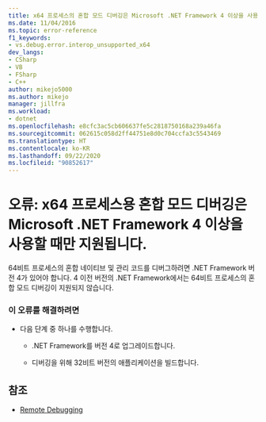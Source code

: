 ```yaml
---
title: x64 프로세스의 혼합 모드 디버깅은 Microsoft .NET Framework 4 이상을 사용할 때만 지원됨 | Microsoft Docs
ms.date: 11/04/2016
ms.topic: error-reference
f1_keywords:
- vs.debug.error.interop_unsupported_x64
dev_langs:
- CSharp
- VB
- FSharp
- C++
author: mikejo5000
ms.author: mikejo
manager: jillfra
ms.workload:
- dotnet
ms.openlocfilehash: e8cfc3ac5cb606637fe5c2818750168a239a46fa
ms.sourcegitcommit: 062615c058d2ff44751e8d0c704ccfa3c5543469
ms.translationtype: HT
ms.contentlocale: ko-KR
ms.lasthandoff: 09/22/2020
ms.locfileid: "90852617"
---
```

# <a name="error-mixed-mode-debugging-for-x64-processes-is-supported-only-when-using-microsoft-net-framework-4-or-greater"></a>오류: x64 프로세스용 혼합 모드 디버깅은 Microsoft .NET Framework 4 이상을 사용할 때만 지원됩니다.
64비트 프로세스의 혼합 네이티브 및 관리 코드를 디버그하려면 .NET Framework 버전 4가 있어야 합니다. 4 이전 버전의 .NET Framework에서는 64비트 프로세스의 혼합 모드 디버깅이 지원되지 않습니다.

### <a name="to-correct-this-error"></a>이 오류를 해결하려면

- 다음 단계 중 하나를 수행합니다.

  - .NET Framework를 버전 4로 업그레이드합니다.

  - 디버깅을 위해 32비트 버전의 애플리케이션을 빌드합니다.

## <a name="see-also"></a>참조
- [Remote Debugging](../debugger/remote-debugging.md)